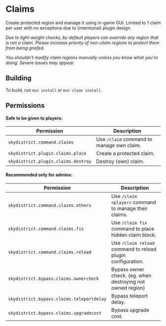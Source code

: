 # Claims
Create protected region and manage it using in-game GUI. Limited to 1 claim per user with no exceptions due to (intentional) plugin design.

*Due to light-weight checks, by default players can override any region that is not a claim. Please increase priority of non-claim regions to protect them from being griefed.*

*You shouldn't modify claim regions manually unless you know what you're doing. Severe issues may appear.*

## Building
To build, run `mvn install` or `mvn clean install`.

## Permissions
#### Safe to be given to players:
Permission | Description
--- | ---
`skydistrict.command.claims` | Use `/claim` command to manage own claim.
`skydistrict.plugin.claims.place` | Create a protected claim.
`skydistrict.plugin.claims.destroy` | Destroy (own) claim.

#### Recommended only for admins:
Permission | Description
--- | ---
`skydistrict.command.claims.others` | Use `/claim <player>` command to manage their claims.
`skydistrict.command.claims.fix` | Use `/claim fix` command to place hidden claim block.
`skydistrict.command.claims.reload` | Use `/claim reload` command to reload plugin configuration.
`skydistrict.bypass.claims.ownercheck` | Bypass owner check. (eg. when destroying not owned region)
`skydistrict.bypass.claims.teleportdelay` | Bypass teleport delay.
`skydistrict.bypass.claims.upgradecost` | Bypass upgrade cost.